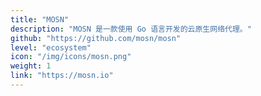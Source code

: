 ```yaml
---
title: "MOSN"
description: "MOSN 是一款使用 Go 语言开发的云原生网络代理。"
github: "https://github.com/mosn/mosn"
level: "ecosystem"
icon: "/img/icons/mosn.png"
weight: 1
link: "https://mosn.io"
---
```

